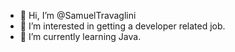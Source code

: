 - 👋 Hi, I’m @SamuelTravaglini
- 👀 I’m interested in getting a developer related job.
- 🌱 I’m currently learning Java.

<!---
SamuelTravaglini/SamuelTravaglini is a ✨ special ✨ repository because its `README.md` (this file) appears on your GitHub profile.
You can click the Preview link to take a look at your changes.
--->
